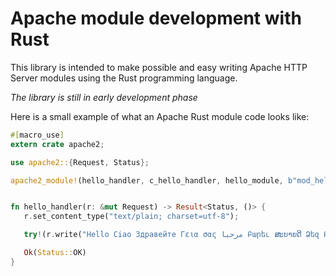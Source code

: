 # Apache module development with Rust

This library is intended to make possible and easy writing Apache HTTP Server modules using
the Rust programming language.

*The library is still in early development phase*

Here is a small example of what an Apache Rust module code looks like:

```rust
#[macro_use]
extern crate apache2;

use apache2::{Request, Status};

apache2_module!(hello_handler, c_hello_handler, hello_module, b"mod_hello\0");


fn hello_handler(r: &mut Request) -> Result<Status, ()> {
   r.set_content_type("text/plain; charset=utf-8");

   try!(r.write("Hello Ciao Здравейте Γεια σας مرحبا Բարեւ ສະບາຍດີ Ձեզ Բարեւ გამარჯობა"));

   Ok(Status::OK)
}
```
